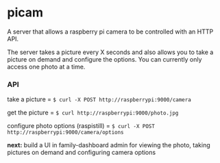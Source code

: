 picam
======

A server that allows a raspberry pi camera to be controlled with an HTTP API.

The server takes a picture every X seconds and also allows you to take a picture on demand and configure the options.  You can currently only access one photo at a time.


### API

take a picture = `$ curl -X POST http://raspberrypi:9000/camera` 

get the picture = `$ curl http://raspberrypi:9000/photo.jpg`

configure photo options (raspistill) = `$ curl -X POST http://raspberrypi:9000/camera/options`


**next:** build a UI in family-dashboard admin for viewing the photo, taking pictures on demand and configuring camera options
